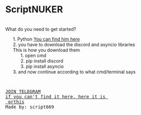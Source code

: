 <h1>ScriptNUKER</h1><br>
<a>What do you need to get started?</a><br>
<ul style="list-style-type: none;">
  <li>1. Python <a href="https://www.python.org/" target="_blank">You can find him here</a></li>
  <li>2. you have to download the discord and asyncio libraries<br>This is how you download them
    <ul style="list-style-type: none;">
      <li>1. open cmd</li>
      <li>2. pip install discord</li>
      <li>3. pip install asyncio</li>
    </ul>
  <li>3. and now continue according to what cmd/terminal says</li>
</ul><br>
<pre><a href="https://t.me/Legend_of_Pr0xyArmy">JOIN TELEGRAM</a><br><a href="https://t.me/ScRiPtWaVe6969">if you can't find it here, here it is <br> or<a href=""https://t.me/ScRiPtWaVe6969/5>this</a><br>Made by: script669</pre>
